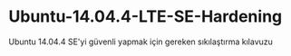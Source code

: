 Ubuntu-14.04.4-LTE-SE-Hardening
===============================
Ubuntu 14.04.4 SE'yi güvenli yapmak için gereken sıkılaştırma kılavuzu
